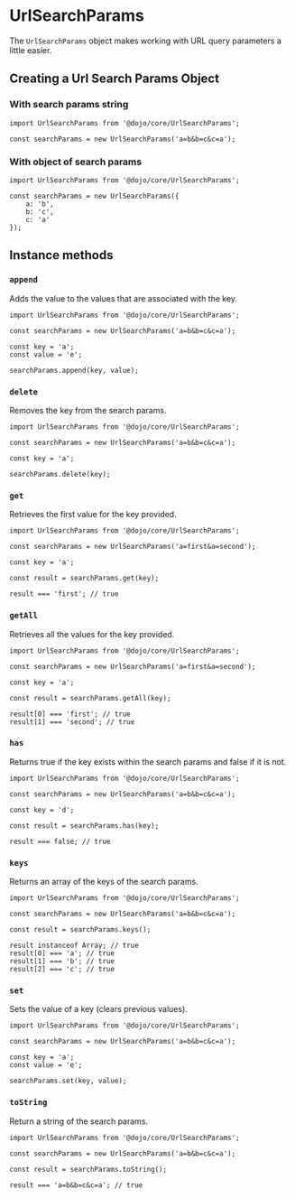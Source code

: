# UrlSearchParams

The `UrlSearchParams` object makes working with URL query parameters a little easier.

## Creating a Url Search Params Object

### With search params string

```
import UrlSearchParams from '@dojo/core/UrlSearchParams';

const searchParams = new UrlSearchParams('a=b&b=c&c=a');
```

### With object of search params

```
import UrlSearchParams from '@dojo/core/UrlSearchParams';

const searchParams = new UrlSearchParams({
	a: 'b',
	b: 'c',
	c: 'a'
});
```

## Instance methods

### `append`

Adds the value to the values that are associated with the key.

```
import UrlSearchParams from '@dojo/core/UrlSearchParams';

const searchParams = new UrlSearchParams('a=b&b=c&c=a');

const key = 'a';
const value = 'e';

searchParams.append(key, value);
```

### `delete`

Removes the key from the search params.

```
import UrlSearchParams from '@dojo/core/UrlSearchParams';

const searchParams = new UrlSearchParams('a=b&b=c&c=a');

const key = 'a';

searchParams.delete(key);
```

### `get`

Retrieves the first value for the key provided.

```
import UrlSearchParams from '@dojo/core/UrlSearchParams';

const searchParams = new UrlSearchParams('a=first&a=second');

const key = 'a';

const result = searchParams.get(key);

result === 'first'; // true
```

### `getAll`

Retrieves all the values for the key provided.

```
import UrlSearchParams from '@dojo/core/UrlSearchParams';

const searchParams = new UrlSearchParams('a=first&a=second');

const key = 'a';

const result = searchParams.getAll(key);

result[0] === 'first'; // true
result[1] === 'second'; // true
```

### `has`

Returns true if the key exists within the search params and false if it is not.

```
import UrlSearchParams from '@dojo/core/UrlSearchParams';

const searchParams = new UrlSearchParams('a=b&b=c&c=a');

const key = 'd';

const result = searchParams.has(key);

result === false; // true
```

### `keys`

Returns an array of the keys of the search params.

```
import UrlSearchParams from '@dojo/core/UrlSearchParams';

const searchParams = new UrlSearchParams('a=b&b=c&c=a');

const result = searchParams.keys();

result instanceof Array; // true
result[0] === 'a'; // true
result[1] === 'b'; // true
result[2] === 'c'; // true
```

### `set`

Sets the value of a key (clears previous values).

```
import UrlSearchParams from '@dojo/core/UrlSearchParams';

const searchParams = new UrlSearchParams('a=b&b=c&c=a');

const key = 'a';
const value = 'e';

searchParams.set(key, value);
```

### `toString`

Return a string of the search params.

```
import UrlSearchParams from '@dojo/core/UrlSearchParams';

const searchParams = new UrlSearchParams('a=b&b=c&c=a');

const result = searchParams.toString();

result === 'a=b&b=c&c=a'; // true
```
